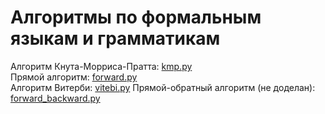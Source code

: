 # Алгоритмы по формальным языкам и грамматикам

Алгоритм Кнута-Морриса-Пратта: [kmp.py](/kmp.py)  
Прямой алгоритм: [forward.py](/forward.py)  
Алгоритм Витерби: [vitebi.py](/vitebi.py)
Прямой-обратный алгоритм (не доделан): [forward_backward.py](/forward_backward.py)
